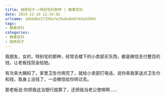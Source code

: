 ```yaml
---
title: 搞笑段子->特别宅的那种 | 糗事百科
date: 2019-12-10 12:34:02
urlname: 16bb8be37350a7e29abe0e07dda4209d
tags: 
- 糗事百科
categories:
- 糗事百科
- 搞笑段子
---
```

我朋友，女的，特别宅的那种，经常去楼下的小卖部买东西，都是微信支付整百的钱，让老板找现金给她。

有次来大姨妈了，家里卫生巾用完了，就给小卖部打电话，说你来我家送点卫生巾和钱，我身上没钱了，一会微信给你转过去。

那老板说:你把我这当银行就算了，还把我当老公使唤啊……


